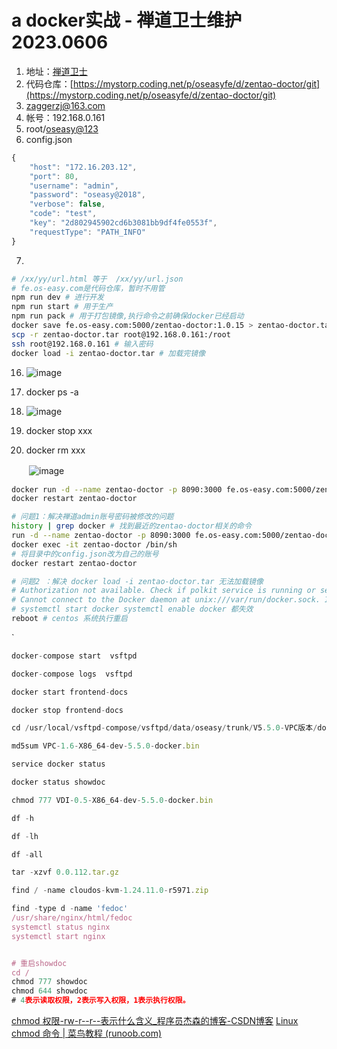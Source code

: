 # a docker实战 - 禅道卫士维护 2023.0606

1. 地址：[禅道卫士](http://192.168.0.161:8090/)
2. 代码仓库：[https://mystorp.coding.net/p/oseasyfe/d/zentao-doctor/git](https://mystorp.coding.net/p/oseasyfe/d/zentao-doctor/git)
3. [zaggerzj@163.com](http://zaggerzj@163.com)
4. 帐号：192.168.0.161
5. root/[oseasy@123](http://oseasy@123)
6. config.json

```js
{
    "host": "172.16.203.12",
    "port": 80,
    "username": "admin",
    "password": "oseasy@2018",
    "verbose": false,
    "code": "test",
    "key": "2d802945902cd6b3081bb9df4fe0553f",
    "requestType": "PATH_INFO"
}
```

7. 
```bash
# /xx/yy/url.html 等于  /xx/yy/url.json
# fe.os-easy.com是代码仓库，暂时不用管
npm run dev # 进行开发
npm run start # 用于生产
npm run pack # 用于打包镜像,执行命令之前确保docker已经启动
docker save fe.os-easy.com:5000/zentao-doctor:1.0.15 > zentao-doctor.tar # 进行打包
scp -r zentao-doctor.tar root@192.168.0.161:/root
ssh root@192.168.0.161 # 输入密码
docker load -i zentao-doctor.tar # 加载完镜像
```



16. ​![image](obsidian配置文件目录/Attachment/assets%206-zagger/image-20230705213808-7ck8gb8.png)​

17. docker ps -a
18. ​![image](obsidian配置文件目录/Attachment/assets%206-zagger/image-20230705213819-bgypwz1.png)​

19. docker stop xxx
20. docker rm xxx

　　​![image](obsidian配置文件目录/Attachment/assets%206-zagger/image-20230705213844-jn73zvh.png)​

```bash
docker run -d --name zentao-doctor -p 8090:3000 fe.os-easy.com:5000/zentao-doctor:1.0.15 # 出现容器id，表示成功
docker restart zentao-doctor

# 问题1：解决禅道admin账号密码被修改的问题
history | grep docker # 找到最近的zentao-doctor相关的命令
run -d --name zentao-doctor -p 8090:3000 fe.os-easy.com:5000/zentao-doctor:1.0.14
docker exec -it zentao-doctor /bin/sh
# 将目录中的config.json改为自己的账号
docker restart zentao-doctor

# 问题2 ：解决 docker load -i zentao-doctor.tar 无法加载镜像
# Authorization not available. Check if polkit service is running or see debug message for more information.
# Cannot connect to the Docker daemon at unix:///var/run/docker.sock. Is the docker daemon running?
# systemctl start docker systemctl enable docker 都失效
reboot # centos 系统执行重启

```
`

```js
docker-compose start  vsftpd

docker-compose logs  vsftpd

docker start frontend-docs

docker stop frontend-docs

cd /usr/local/vsftpd-compose/vsftpd/data/oseasy/trunk/V5.5.0-VPC版本/docker/docker安装包/

md5sum VPC-1.6-X86_64-dev-5.5.0-docker.bin

service docker status

docker status showdoc

chmod 777 VDI-0.5-X86_64-dev-5.5.0-docker.bin

df -h

df -lh

df -all

tar -xzvf 0.0.112.tar.gz

find / -name cloudos-kvm-1.24.11.0-r5971.zip

find -type d -name 'fedoc'
/usr/share/nginx/html/fedoc
systemctl status nginx
systemctl start nginx


# 重启showdoc
cd /
chmod 777 showdoc
chmod 644 showdoc
# 4表示读取权限，2表示写入权限，1表示执行权限。

```
[chmod 权限-rw-r--r--表示什么含义_程序员杰森的博客-CSDN博客](https://blog.csdn.net/weixin_43670802/article/details/105272266)
[Linux chmod 命令 | 菜鸟教程 (runoob.com)](https://www.runoob.com/linux/linux-comm-chmod.html)